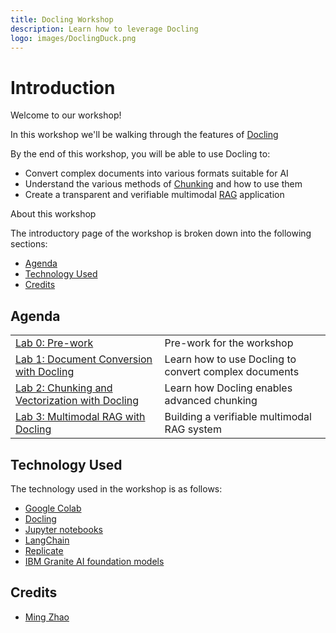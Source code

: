 ```yaml
---
title: Docling Workshop
description: Learn how to leverage Docling
logo: images/DoclingDuck.png
---
```


# Introduction

Welcome to our workshop!

In this workshop we'll be walking through the features of [Docling](https://docling-project.github.io/docling/)

By the end of this workshop, you will be able to use Docling to:

* Convert complex documents into various formats suitable for AI
* Understand the various methods of [Chunking](https://www.ibm.com/architectures/papers/rag-cookbook/chunking) and how to use them
* Create a transparent and verifiable multimodal [RAG](https://research.ibm.com/blog/retrieval-augmented-generation-RAG) application


About this workshop

The introductory page of the workshop is broken down into the following sections:

* [Agenda](#agenda)
* [Technology Used](#technology-used)
* [Credits](#credits)

## Agenda

|  |  |
| :--- | :--- |
| [Lab 0: Pre-work](pre-work/README.md)  | Pre-work for the workshop |
| [Lab 1: Document Conversion with Docling](lab-1/README.md) | Learn how to use Docling to convert complex documents |
| [Lab 2: Chunking and Vectorization with Docling](lab-2/README.md)| Learn how Docling enables advanced chunking |
| [Lab 3: Multimodal RAG with Docling](lab-3/README.md) | Building a verifiable multimodal RAG system |

## Technology Used

The technology used in the workshop is as follows:

* [Google Colab](https://colab.research.google.com)
* [Docling](https://docling-project.github.io/docling/)
* [Jupyter notebooks](https://jupyter.org/)
* [LangChain](https://www.langchain.com/)
* [Replicate](https://replicate.com/)
* [IBM Granite AI foundation models](https://www.ibm.com/granite)

## Credits

* [Ming Zhao](https://github.com/mingxzhao)
